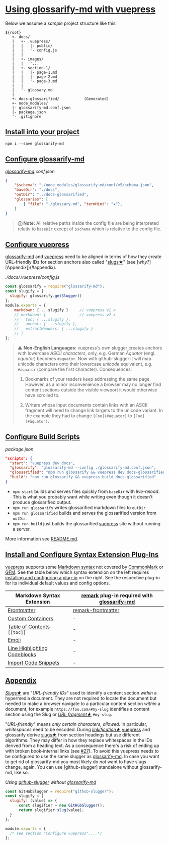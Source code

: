 # [Using glossarify-md with vuepress](#using-glossarify-md-with-vuepress)

Below we assume a *sample* project structure like this:

[doc-syntax-extensions]: ./markdown-syntax-extensions.md

[doc-plugins]: ./plugins.md

    ${root}
       +- docs/
       |   +- .vuepress/
       |   |   |- public/
       |   |   '- config.js
       |   |
       |   +- images/
       |   |   '...
       |   +- section-1/
       |   |   |- page-1.md
       |   |   |- page-2.md
       |   |   '- page-3.md
       |   |
       |   '- glossary.md
       |
       +- docs-glossarified/           (Generated)
       +- node_modules/
       |- glossarify-md.conf.json
       |- package.json
       '- .gitignore

## [Install into your project](#install-into-your-project)

    npm i --save glossarify-md

## [Configure glossarify-md](#configure-glossarify-md)

*[glossarify-md][1].conf.json*

```json
{
    "$schema": "./node_modules/glossarify-md/conf/v5/schema.json",
    "baseDir": "./docs",
    "outDir": "../docs-glossarified",
    "glossaries": [
        { "file": "./glossary.md", "termHint": "★"},
    ]
}
```

> **ⓘ Note:** All relative paths inside the config file are being interpreted relativ to `baseDir` except of `$schema` which is relative to the config file.

## [Configure vuepress](#configure-vuepress)

[glossarify-md][1] and [vuepress][2] need to be aligned in terms of how they create URL-friendly IDs for section anchors also called "[slugs★][3]" (see \[*why?*]\[Appendix])(#appendix).

<em>./docs/.vuepress/config.js</em>

```js
const glossarify = require("glossarify-md");
const slugify = {
  slugify: glossarify.getSlugger()
};
module.exports = {
    markdown: { ...slugify }     // vuepress v1.x
    // markdown: {               // vuepress v2.x
    //   toc: { ...slugify },
    //   anchor: { ...slugify },
    //   extractHeaders: { ...slugify }
    // }
};
```

> ⚠ **Non-English Languages:** vuepress's own slugger creates anchors with lowercase *ASCII characters*, only, e.g. German *Äquator* (engl. *equator*) becomes `#aquator`. Now with github-slugger it will map unicode characters onto their lowercase *unicode* equivalent, e.g. `#äquator` (compare the first character). Consequences:
>
> 1.  Bookmarks of your readers keep addressing the same page. However, as a minor inconvenience a browser may no longer find content sections outside the visible viewport it would otherwise have scrolled to.
>
> 2.  Writers whose input documents contain links with an ASCII fragment will need to change link targets to the unicode variant. In the example they had to change `[Foo](#aquator)` to `[Foo](#äquator)`.

## [Configure Build Scripts](#configure-build-scripts)

*package.json*

```json
"scripts": {
  "start": "vuepress dev docs",
  "glossarify": "glossarify-md --config ./glossarify-md.conf.json",
  "glossarified": "npm run glossarify && vuepress dev docs-glossarified",
  "build": "npm run glossarify && vuepress build docs-glossarified"
}
```

*   `npm start` builds and serves files quickly from `baseDir` with *live-reload*. This is what you probably want while writing even though it doesn't produce glossarified output.
*   `npm run glossarify` writes glossarified markdown files to `outDir`
*   `npm run glossarified` builds and serves the glossarified version from `outDir`.
*   `npm run build` just builds the glossarified [vuepress][2] site without running a server.

More information see [README.md][4].

## [Install and Configure Syntax Extension Plug-Ins](#install-and-configure-syntax-extension-plug-ins)

[vuepress][2] supports some [Markdown syntax][5] not covered by [CommonMark][6] or [GFM][7]. See the table below which syntax extension on the left requires [installing and configuring a plug-in][doc-plugins] on the right. See the respective plug-in for its individual default values and config options.

| Markdown Syntax Extension             | [remark][8] plug-in required with [glossarify-md][1] |
| ------------------------------------- | ---------------------------------------------------- |
| [Frontmatter][vp-frontmatter]         | [remark-frontmatter][9]                              |
| [Custom Containers][vp-cc]            | -                                                    |
| [Table of Contents][vp-toc] `[[toc]]` | -                                                    |
| [Emoji][vp-emoji]                     | -                                                    |
| [Line Highlighting Codeblocks][vp-lh] | -                                                    |
| [Import Code Snippets][vp-code]       | -                                                    |

[vp-frontmatter]: https://vuepress.vuejs.org/guide/markdown.html#frontmatter

[vp-cc]: https://vuepress.vuejs.org/guide/markdown.html#custom-containers

[vp-emoji]: https://vuepress.vuejs.org/guide/markdown.html#emoji

[vp-toc]: https://vuepress.vuejs.org/guide/markdown.html#table-of-contents

[vp-lh]: https://vuepress.vuejs.org/guide/markdown.html#line-highlighting-in-code-blocks

[vp-code]: https://vuepress.vuejs.org/guide/markdown.html#import-code-snippets

## [Appendix](#appendix)

*[Slugs★][3]* are "*URL-friendly IDs*" used to identify a content section *within* a hypermedia document. They are not required to locate the document but needed to make a browser navigate to a particular content section *within* a document, for example `https://foo.com/#my-slug` identifies a content section using the Slug or *[URL fragment★][10]* `#my-slug`.

"*URL-friendly*" means *only certain characters, allowed*. In particular, *whitespaces* need to be encoded. During *[linkification★][11]* [vuepress][2] and glossarify derive [slugs★][3] from section headings but use different algorithms. They may differ in how they replace whitespaces in the IDs derived from a heading text. As a consequence there's a risk of ending up with broken book-internal links (see [#27][12]). To avoid this vuepress needs to be configured to use the same slugger as [glossarify-md][1]. In case you want to get rid of glossarify-md you most likely do *not* want to have slugs change, again. You can use \[github-slugger] standalone without glossarify-md, like so:

*Using [github-slugger][13] without [glossarify-md][1]*

```js
const GitHubSlugger = require("github-slugger");
const slugify = {
  slugify: (value) => {
      const slugifier = new GitHubSlugger();
      return slugifier.slug(value);
  }
};

module.exports = {
  /* see section "Configure vuepress"... */
};
```

[1]: https://github.com/about-code/glossarify-md "This project."

[2]: https://vuepress.vuejs.org "A static website generator translating markdown files into a website powered by [vuejs]."

[3]: ./glossary.md#slug "A slug is a URL-friendly identifier that can be used within URL fragments to address headings / sections on a page."

[4]: ../README.md

[5]: https://vuepress.vuejs.org/guide/markdown.html

[6]: https://commonmark.org "Effort on providing a minimal set of standardized Markdown syntax."

[7]: https://github.github.com/gfm/ "GitHub Flavoured Markdown"

[8]: https://github.com/remarkjs/remark "remark is a parser and compiler project under the unified umbrella for Markdown text files in particular."

[9]: http://unifiedjs.com/explore/package/remark-frontmatter/

[10]: ./glossary.md#url-fragment "The fragment is the part follwing the # in a URL."

[11]: ./glossary.md#linkification "Process of searching for a term in document A matching a heading phrase in
document B and replacing the term in document A with a Markdown link pointing
onto the term definition in document B."

[12]: https://github.com/about-code/glossarify-md/issues/27

[13]: https://npmjs.com/package/github-slugger "A library providing support for slugs."
